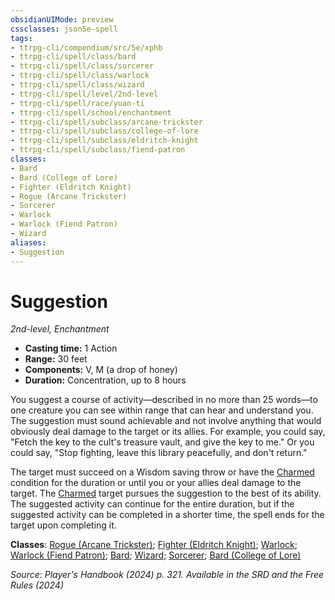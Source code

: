 ```yaml
---
obsidianUIMode: preview
cssclasses: json5e-spell
tags:
- ttrpg-cli/compendium/src/5e/xphb
- ttrpg-cli/spell/class/bard
- ttrpg-cli/spell/class/sorcerer
- ttrpg-cli/spell/class/warlock
- ttrpg-cli/spell/class/wizard
- ttrpg-cli/spell/level/2nd-level
- ttrpg-cli/spell/race/yuan-ti
- ttrpg-cli/spell/school/enchantment
- ttrpg-cli/spell/subclass/arcane-trickster
- ttrpg-cli/spell/subclass/college-of-lore
- ttrpg-cli/spell/subclass/eldritch-knight
- ttrpg-cli/spell/subclass/fiend-patron
classes:
- Bard
- Bard (College of Lore)
- Fighter (Eldritch Knight)
- Rogue (Arcane Trickster)
- Sorcerer
- Warlock
- Warlock (Fiend Patron)
- Wizard
aliases:
- Suggestion
---
```

# Suggestion
*2nd-level, Enchantment*  


- **Casting time:** 1 Action
- **Range:** 30 feet
- **Components:** V, M (a drop of honey)
- **Duration:** Concentration, up to 8 hours

You suggest a course of activity—described in no more than 25 words—to one creature you can see within range that can hear and understand you. The suggestion must sound achievable and not involve anything that would obviously deal damage to the target or its allies. For example, you could say, "Fetch the key to the cult's treasure vault, and give the key to me." Or you could say, "Stop fighting, leave this library peacefully, and don't return."

The target must succeed on a Wisdom saving throw or have the [Charmed](Інструменти%20ДМ/CLI/rules/conditions.md#Charmed) condition for the duration or until you or your allies deal damage to the target. The [Charmed](Інструменти%20ДМ/CLI/rules/conditions.md#Charmed) target pursues the suggestion to the best of its ability. The suggested activity can continue for the entire duration, but if the suggested activity can be completed in a shorter time, the spell ends for the target upon completing it.

**Classes**: [Rogue (Arcane Trickster)](Інструменти%20ДМ/CLI/lists/list-spells-classes-arcane-trickster-xphb.md "subclass=XPHB;class=XPHB"); [Fighter (Eldritch Knight)](Інструменти%20ДМ/CLI/lists/list-spells-classes-eldritch-knight-xphb.md "subclass=XPHB;class=XPHB"); [Warlock](Інструменти%20ДМ/CLI/lists/list-spells-classes-warlock.md); [Warlock (Fiend Patron)](Інструменти%20ДМ/CLI/lists/list-spells-classes-fiend-patron-xphb.md "subclass=XPHB;class=XPHB"); [Bard](Інструменти%20ДМ/CLI/lists/list-spells-classes-bard.md); [Wizard](Інструменти%20ДМ/CLI/lists/list-spells-classes-wizard.md); [Sorcerer](Інструменти%20ДМ/CLI/lists/list-spells-classes-sorcerer.md); [Bard (College of Lore)](Інструменти%20ДМ/CLI/lists/list-spells-classes-college-of-lore-xphb.md "subclass=XPHB;class=XPHB")

*Source: Player's Handbook (2024) p. 321. Available in the <span title='Systems Reference Document (5.2)'>SRD</span> and the Free Rules (2024)*